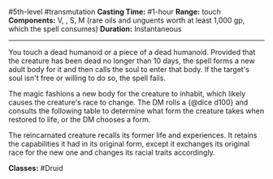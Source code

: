 #5th-level #transmutation
**Casting Time:** #1-hour
**Range:** touch
**Components:** V, , S, M (rare oils and unguents worth at least 1,000 gp, which the spell consumes)
**Duration:** Instantaneous

---

You touch a dead humanoid or a piece of a dead humanoid. Provided that the creature has been dead no longer than 10 days, the spell forms a new adult body for it and then calls the soul to enter that body. If the target's soul isn't free or willing to do so, the spell fails.

The magic fashions a new body for the creature to inhabit, which likely causes the creature's race to change. The DM rolls a {@dice d100} and consults the following table to determine what form the creature takes when restored to life, or the DM chooses a form.


The reincarnated creature recalls its former life and experiences. It retains the capabilities it had in its original form, except it exchanges its original race for the new one and changes its racial traits accordingly.


**Classes:** #Druid

